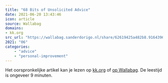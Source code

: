 ```yaml
---
title: "68 Bits of Unsolicited Advice"
date: 2021-06-20 13:43:46
icon: article
source: Wallabag
domains:
- kk.org
src_url: "https://wallabag.sanderdorigo.nl/share/62619425a482b8.91643966"
2021: "06"
categories:
    - "advice"
    - "personal-improvement"
---
```

Het oorspronkelijke artikel kan je lezen op [kk.org](https://kk.org/thetechnium/68-bits-of-unsolicited-advice/) of [op Wallabag](https://wallabag.sanderdorigo.nl/share/62619425a482b8.91643966). De leestijd is ongeveer 9 minuten.